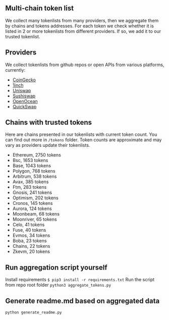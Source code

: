 
## Multi-chain token list 
We collect many tokenlists from many providers, then we aggregate them by chains and tokens addresses. 
For each token we check whether it is listed in 2 or more tokenlists from different providers. If so, 
we add it to our trusted tokenlist.

## Providers
We collect tokenlists from github repos or open APIs from various platforms, currently:
- [CoinGecko](https://www.coingecko.com/)
- [1inch](https://app.1inch.io/)
- [Uniswap](https://uniswap.org/)
- [Sushiswap](https://www.sushi.com/)
- [OpenOcean](https://openocean.finance/)
- [QuickSwap](https://quickswap.exchange/#/swap)

## Chains with trusted tokens
Here are chains presented in our tokenlists with current token count. You can find out more in `/tokens` folder.
Token counts are approximate and may vary as providers update their tokenlists.
- Ethereum, 2750 tokens
- Bsc, 1653 tokens
- Base, 1043 tokens
- Polygon, 768 tokens
- Arbitrum, 538 tokens
- Avax, 385 tokens
- Ftm, 283 tokens
- Gnosis, 241 tokens
- Optimism, 202 tokens
- Cronos, 145 tokens
- Aurora, 124 tokens
- Moonbeam, 68 tokens
- Moonriver, 65 tokens
- Celo, 41 tokens
- Fuse, 40 tokens
- Evmos, 34 tokens
- Boba, 23 tokens
- Chains, 22 tokens
- Zkevm, 20 tokens

## Run aggregation script yourself
Install requirements
```$ pip3 install -r requirements.txt```
Run the script from repo root folder
```python3 aggregate_tokens.py```
## Generate readme.md based on aggregated data
```bash
python generate_readme.py
```
